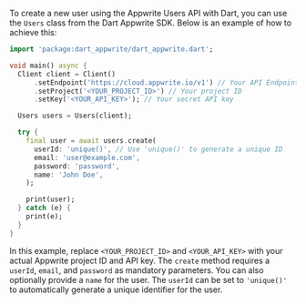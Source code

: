 To create a new user using the Appwrite Users API with Dart, you can use the `Users` class from the Dart Appwrite SDK. Below is an example of how to achieve this:

```dart
import 'package:dart_appwrite/dart_appwrite.dart';

void main() async {
  Client client = Client()
      .setEndpoint('https://cloud.appwrite.io/v1') // Your API Endpoint
      .setProject('<YOUR_PROJECT_ID>') // Your project ID
      .setKey('<YOUR_API_KEY>'); // Your secret API key

  Users users = Users(client);

  try {
    final user = await users.create(
      userId: 'unique()', // Use 'unique()' to generate a unique ID
      email: 'user@example.com',
      password: 'password',
      name: 'John Doe',
    );

    print(user);
  } catch (e) {
    print(e);
  }
}
```

In this example, replace `<YOUR_PROJECT_ID>` and `<YOUR_API_KEY>` with your actual Appwrite project ID and API key. The `create` method requires a `userId`, `email`, and `password` as mandatory parameters. You can also optionally provide a `name` for the user. The `userId` can be set to `'unique()'` to automatically generate a unique identifier for the user.